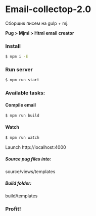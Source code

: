 # Email-collectop-2.0
Сборщик писем на gulp + mj.

**Pug > Mjml > Html email creator**

### Install
```bash
$ npm i -E
```

### Run server

```bash
$ npm run start
```

### Available tasks:

#### Compile email

```bash
$ npm run build
```

#### Watch

```bash
$ npm run watch
```

Launch http://localhost:4000

##### Source pug files into:
source/views/templates

##### Build folder:
build/templates

### Profit!
